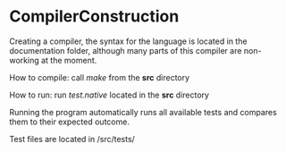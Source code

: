 # CompilerConstruction
Creating a compiler, the syntax for the language is located in the documentation folder, although many parts of this compiler are non-working at the moment.

How to compile: call *make* from the **src** directory

How to run: run *test.native* located in the **src** directory

Running the program automatically runs all available tests and compares them to their expected outcome.

Test files are located in /src/tests/
